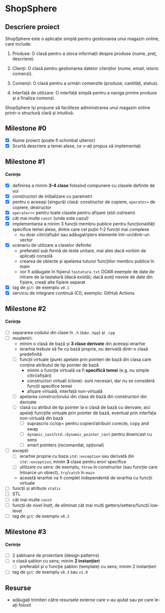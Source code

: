 # ShopSphere

## Descriere proiect

ShopSphere este o aplicație simplă pentru gestionarea unui magazin online, care include:

1. Produse: O clasă pentru a stoca informații despre produse (nume, preț, descriere).

1. Clienți: O clasă pentru gestionarea datelor clienților (nume, email, istoric comenzi).

1. Comenzi: O clasă pentru a urmări comenzile (produse, cantități, status).

1. Interfață de utilizare: O interfață simplă pentru a naviga printre produse și a finaliza comenzi.

ShopSphere își propune să faciliteze administrarea unui magazin online printr-o structură clară și intuitivă.

## Milestone #0

- [x]  Nume proiect (poate fi schimbat ulterior)
- [x] Scurtă descriere a temei alese, ce v-ați propus să implementați

## Milestone #1

#### Cerințe
- [x] definirea a minim **3-4 clase** folosind compunere cu clasele definite de voi
- [x] constructori de inițializare cu parametri
- [x] pentru o aceeași (singură) clasă: constructor de copiere, `operator=` de copiere, destructor
- [x] `operator<<` pentru toate clasele pentru afișare (std::ostream)
- [x] cât mai multe `const` (unde este cazul)
- [x] implementarea a minim 3 funcții membru publice pentru funcționalități specifice temei alese, dintre care cel puțin 1-2 funcții mai complexe
  - nu doar citiri/afișări sau adăugat/șters elemente într-un/dintr-un vector
- [x] scenariu de utilizare a claselor definite:
  - preferabil sub formă de teste unitare, mai ales dacă vorbim de aplicații consolă 
  - crearea de obiecte și apelarea tuturor funcțiilor membru publice în main
  - vor fi adăugate în fișierul `tastatura.txt` DOAR exemple de date de intrare de la tastatură (dacă există); dacă aveți nevoie de date din fișiere, creați alte fișiere separat
- [x] tag de `git`: de exemplu `v0.1`
- [x] serviciu de integrare continuă (CI); exemplu: GitHub Actions

## Milestone #2

#### Cerințe
- [ ] separarea codului din clase în `.h` (sau `.hpp`) și `.cpp`
- [ ] moșteniri:
  - minim o clasă de bază și **3 clase derivate** din aceeași ierarhie
  - ierarhia trebuie să fie cu bază proprie, nu derivată dintr-o clasă predefinită
  - [ ] funcții virtuale (pure) apelate prin pointeri de bază din clasa care conține atributul de tip pointer de bază
    - minim o funcție virtuală va fi **specifică temei** (e.g. nu simple citiri/afișări)
    - constructori virtuali (clone): sunt necesari, dar nu se consideră funcții specifice temei
    - afișare virtuală, interfață non-virtuală
  - [ ] apelarea constructorului din clasa de bază din constructori din derivate
  - [ ] clasă cu atribut de tip pointer la o clasă de bază cu derivate; aici apelați funcțiile virtuale prin pointer de bază, eventual prin interfața non-virtuală din bază
    - [ ] suprascris cc/op= pentru copieri/atribuiri corecte, copy and swap
    - [ ] `dynamic_cast`/`std::dynamic_pointer_cast` pentru downcast cu sens
    - [ ] smart pointers (recomandat, opțional)
- [ ] excepții
  - [ ] ierarhie proprie cu baza `std::exception` sau derivată din `std::exception`; minim **3** clase pentru erori specifice
  - [ ] utilizare cu sens: de exemplu, `throw` în constructor (sau funcție care întoarce un obiect), `try`/`catch` în `main`
  - această ierarhie va fi complet independentă de ierarhia cu funcții virtuale
- [ ] funcții și atribute `static`
- [ ] STL
- [ ] cât mai multe `const`
- [ ] funcții *de nivel înalt*, de eliminat cât mai mulți getters/setters/funcții low-level
- [ ] tag de `git`: de exemplu `v0.2`

## Milestone #3

#### Cerințe
- [ ] 2 șabloane de proiectare (design patterns)
- [ ] o clasă șablon cu sens; minim **2 instanțieri**
  - [ ] preferabil și o funcție șablon (template) cu sens; minim 2 instanțieri
- [ ] tag de `git`: de exemplu `v0.3` sau `v1.0`

## Resurse
- adăugați trimiteri către resursele externe care v-au ajutat sau pe care le-ați folosit
